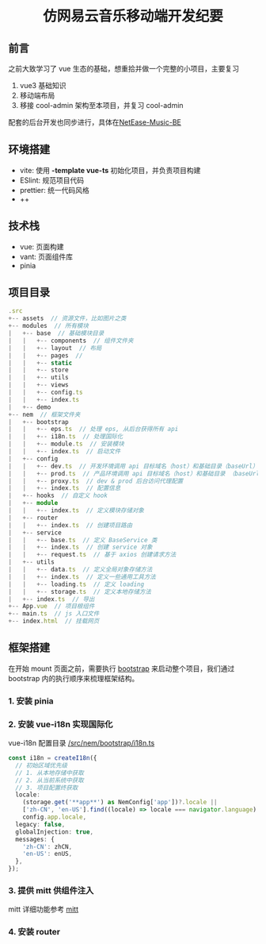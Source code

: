 <h1 align="center">仿网易云音乐移动端开发纪要</h1>

## 前言

之前大致学习了 vue 生态的基础，想重拾并做一个完整的小项目，主要复习

1. vue3 基础知识
2. 移动端布局
3. 移接 cool-admin 架构至本项目，并复习 cool-admin

配套的后台开发也同步进行，具体在[NetEase-Music-BE](https://github.com/bj75326/NetEase-Music-BE)

## 环境搭建

- vite: 使用 **-template vue-ts** 初始化项目，并负责项目构建
- ESlint: 规范项目代码
- prettier: 统一代码风格
- ++

## 技术栈

- vue: 页面构建
- vant: 页面组件库
- pinia

## 项目目录

```ts
.src
+-- assets  // 资源文件，比如图片之类
+-- modules  // 所有模块
|   +-- base  // 基础模块目录
|   |   +-- components  // 组件文件夹
|   |   +-- layout  // 布局
|   |   +-- pages  // 
|   |   +-- static
|   |   +-- store
|   |   +-- utils
|   |   +-- views
|   |   +-- config.ts
|   |   +-- index.ts
|   +-- demo
+-- nem  // 框架文件夹
|   +-- bootstrap
|   |   +-- eps.ts  // 处理 eps, 从后台获得所有 api
|   |   +-- i18n.ts  // 处理国际化
|   |   +-- module.ts  // 安装模块
|   |   +-- index.ts  // 启动文件
|   +-- config
|   |   +-- dev.ts  // 开发环境调用 api 目标域名（host）和基础目录（baseUrl）
|   |   +-- prod.ts  // 产品环境调用 api 目标域名（host）和基础目录 （baseUrl）
|   |   +-- proxy.ts  // dev & prod 后台访问代理配置
|   |   +-- index.ts  // 配置信息
|   +-- hooks  // 自定义 hook
|   +-- module
|   |   +-- index.ts  // 定义模块存储对象 
|   +-- router
|   |   +-- index.ts  // 创建项目路由
|   +-- service
|   |   +-- base.ts  // 定义 BaseService 类
|   |   +-- index.ts  // 创建 service 对象
|   |   +-- request.ts  // 基于 axios 创建请求方法
|   +-- utils
|   |   +-- data.ts  // 定义全局对象存储方法
|   |   +-- index.ts  // 定义一些通用工具方法
|   |   +-- loading.ts  // 定义 loading 
|   |   +-- storage.ts  // 定义本地存储方法
|   +-- index.ts  // 导出
+-- App.vue  // 项目根组件
+-- main.ts  // js 入口文件
+-- index.html  // 挂载网页
```

## 框架搭建

在开始 mount 页面之前，需要执行 [bootstrap](/src/nem/bootstrap/index.ts) 来启动整个项目，我们通过 bootstrap 内的执行顺序来梳理框架结构。

### 1. 安装 pinia

### 2. 安装 vue-i18n 实现国际化

vue-i18n 配置目录 [/src/nem/bootstrap/i18n.ts](/src/nem/bootstrap/i18n.ts) 

```ts
const i18n = createI18n({
  // 初始区域优先级
  // 1. 从本地存储中获取
  // 2. 从当前系统中获取
  // 3. 项目配置终获取
  locale:
    (storage.get('**app**') as NemConfig['app'])?.locale ||
    ['zh-CN', 'en-US'].find((locale) => locale === navigator.language) ||
    config.app.locale,
  legacy: false,
  globalInjection: true,
  messages: {
    'zh-CN': zhCN,
    'en-US': enUS,
  },
});
```

### 3. 提供 mitt 供组件注入

mitt 详细功能参考 [mitt](https://github.com/developit/mitt)

### 4. 安装 router






